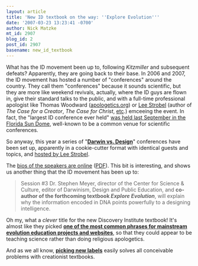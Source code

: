 ```yaml
---
layout: article
title: 'New ID textbook on the way: ''Explore Evolution'''
date: '2007-03-23 13:23:41 -0700'
author: Nick Matzke
mt_id: 2907
blog_id: 2
post_id: 2907
basename: new_id_textbook
---
```

What has the ID movement been up to, following _Kitzmiller_ and subsequent defeats?  Apparently, they are going back to their base.  In 2006 and 2007, the ID movement has hosted a number of "conferences" around the country.  They call them "conferences" because it sounds scientific, but they are more like weekend revivals, actually, where the ID guys are flown in, give their standard talks to the public, and with a full-time professional apologist like Thomas Woodward ([apologetics.org](http://www.apologetics.org/recent-events.html)) or [Lee Strobel](http://www.leestrobel.com/) (author of _The Case for a Creator_, _The Case for Christ_, [etc](/archives/2006/10/ohio-boe-still.html).) emceeing the event.  In fact, the "largest ID conference ever held" [was held last September in the Florida Sun Dome](/archives/2006/08/why-debates-are.html), well-known to be a common venue for scientific conferences.

So anyway, this year a series of "**[Darwin vs. Design](http://www.darwinvsdesign.com/)**" conferences have been set up, apparently in a cookie-cutter format with identical guests and topics, and [hosted by Lee Strobel](http://www.discovery.org/scripts/viewDB/index.php?command=view&amp;id=262&amp;program=CSC&amp;isEvent=true).  

The [bios of the speakers are online](http://www.discovery.org/scripts/viewDB/index.php?command=view&amp;id=262&amp;program=CSC-Darwin%20vs%20Design%20Conferences&amp;isEvent=true) ([PDF](http://www.discovery.org/scripts/viewDB/filesDB-download.php?id=1281)).  This bit is interesting, and shows us another thing that the ID movement has been up to:

> Session #3 Dr. Stephen Meyer, director of the Center for Science & Culture, editor of Darwinism, Design and Public Education, and **co-author of the forthcoming textbook _Explore Evolution_**, will explain why the information encoded in DNA points powerfully to a designing intelligence.

Oh my, what a _clever_ title for the new Discovery Institute textbook!  It's almost like they picked **[one of the most common phrases for mainstream evolution education projects and websites](http://www.google.com/search?sourceid=navclient-ff&amp;ie=UTF-8&amp;rls=GGGL,GGGL:2006-36,GGGL:en&amp;q=explore+evolution)**, so that they could appear to be teaching science rather than doing religious apologetics.  

And as we all know, **[picking new labels](http://www.pandasthumb.org/archives/evolution_of_creationism/)** easily solves all conceivable problems with creationist textbooks.
